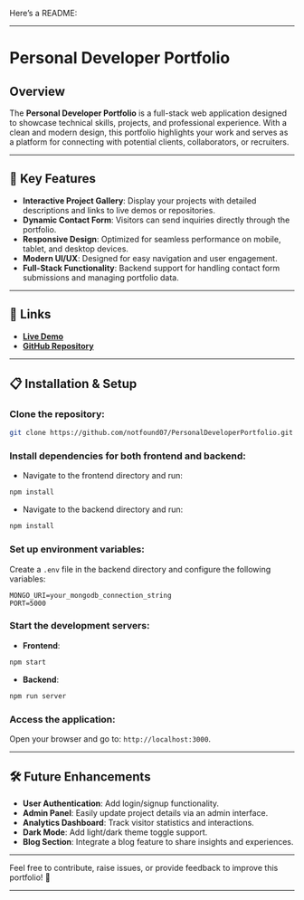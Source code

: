 Here’s a README:  

---

# Personal Developer Portfolio  

## Overview  
The **Personal Developer Portfolio** is a full-stack web application designed to showcase technical skills, projects, and professional experience. With a clean and modern design, this portfolio highlights your work and serves as a platform for connecting with potential clients, collaborators, or recruiters.  

---

## 🌟 Key Features  
- **Interactive Project Gallery**: Display your projects with detailed descriptions and links to live demos or repositories.  
- **Dynamic Contact Form**: Visitors can send inquiries directly through the portfolio.  
- **Responsive Design**: Optimized for seamless performance on mobile, tablet, and desktop devices.  
- **Modern UI/UX**: Designed for easy navigation and user engagement.  
- **Full-Stack Functionality**: Backend support for handling contact form submissions and managing portfolio data.  

---

## 🔗 Links  
- **[Live Demo](https://personalportfolio-site.onrender.com/)**  
- **[GitHub Repository](https://github.com/notfound07/PersonalDeveloperPortfolio)**  

---

## 📋 Installation & Setup  

### Clone the repository:  
```bash  
git clone https://github.com/notfound07/PersonalDeveloperPortfolio.git  
```  

### Install dependencies for both frontend and backend:  
- Navigate to the frontend directory and run:  
```bash  
npm install  
```  
- Navigate to the backend directory and run:  
```bash  
npm install  
```  

### Set up environment variables:  
Create a `.env` file in the backend directory and configure the following variables:  
```env  
MONGO_URI=your_mongodb_connection_string  
PORT=5000  
```  

### Start the development servers:  
- **Frontend**:  
```bash  
npm start  
```  
- **Backend**:  
```bash  
npm run server  
```  

### Access the application:  
Open your browser and go to: `http://localhost:3000`.  

---

## 🛠️ Future Enhancements  
- **User Authentication**: Add login/signup functionality.  
- **Admin Panel**: Easily update project details via an admin interface.  
- **Analytics Dashboard**: Track visitor statistics and interactions.  
- **Dark Mode**: Add light/dark theme toggle support.  
- **Blog Section**: Integrate a blog feature to share insights and experiences.  

---

Feel free to contribute, raise issues, or provide feedback to improve this portfolio! 🚀  

---
